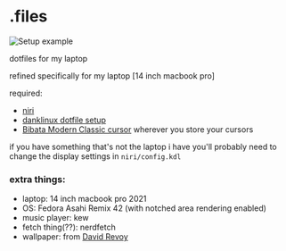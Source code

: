 # .files
![Setup example](.repo_assets/setup.png)

dotfiles for my laptop

refined specifically for my laptop [14 inch macbook pro]

required:
- [niri](https://github.com/yalter/niri)
- [danklinux dotfile setup](https://danklinux.com)
- [Bibata Modern Classic cursor](https://store.kde.org/p/1914825) wherever you store your cursors

if you have something that's not the laptop i have you'll probably need to change the display settings in `niri/config.kdl`

### extra things:
- laptop: 14 inch macbook pro 2021
- OS: Fedora Asahi Remix 42 (with notched area rendering enabled)
- music player: kew
- fetch thing(??): nerdfetch
- wallpaper: from [David Revoy](https://framapiaf.org/@davidrevoy/110519900449848982)